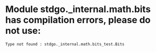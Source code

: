 # Module stdgo._internal.math.bits has compilation errors, please do not use:
```
Type not found : stdgo._internal.math.bits_test.Bits

```

